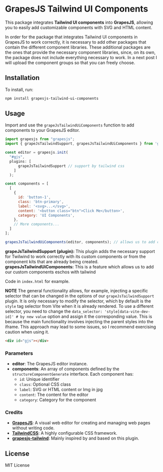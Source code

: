 # GrapesJS Tailwind UI Components

This package integrates **Tailwind UI components** into **GrapesJS**, allowing you to easily add customizable components with SVG and HTML content.

In order for the package that integrates Tailwind UI components in GrapesJS to work correctly, it is necessary to add other packages that contain the different component libraries. These additional packages are the ones that provide the necessary component libraries, since, on its own, the package does not include everything necessary to work. In a next post I will upload the component groups so that you can freely choose.

## Installation

To install, run:

```bash
npm install grapesjs-tailwind-ui-components
```

## Usage

Import and use the `grapeJsTailwindUiComponents` function to add components to your GrapesJS editor.

```javascript
import grapesjs from "grapesjs";
import { grapeJsTailwindSupport, grapesJsTailwindUiComponents } from 'grapesjs-tailwind-ui-components';

const editor = grapesjs.init(
  "#gjs",
  plugins: [
      grapeJsTailwindSupport // support by tailwind css
    ]
  );

const components = [
  [
    {
      id: 'button-1',
      class: 'btn-primary',
      label: '<svg>...</svg>',
      content: '<button class="btn">Click Me</button>',
      category: 'UI Components',
    },
    // More components...
  ]
];

grapesJsTailwindUiComponents(editor, components); // allows us to add components with a certain structure that use tailwind
```
**grapeJsTailwindSupport (plugin):**
This plugin adds the necessary support for Twilwind to work correctly with its custom components or from the component kits that are already being created.
**grapesJsTailwindUiComponents:**
This is a feature which allows us to add our custom components eschos with tailwind

Code in `index.html` for example.

**NOTE**
The general functionality allows, for example, injecting a specific selector that can be changed in the options of our `grapeJsTailwindSupport` plugin. It is only necessary to modify the selector, which by default is the `style` tag selector from Vite when it is already rendered. To use a different selector, you need to change the `data_selector: 'style[data-vite-dev-id]' # by new value` option and assign it the corresponding value. This is because the main functionality involves injecting the parent styles into the iframe. This approach may lead to some issues, so I recommend exercising caution when using it.

```html
<div id="gjs"></div>
```


### Parameters

- **editor**: The GrapesJS editor instance.
- **components**: An array of components defined by the `structureComponentGenerate` interface. Each component has:
  - `id`: Unique identifier
  - `class`: Optional CSS class
  - `label`: SVG or HTML content or Img in jpg
  - `content`: The content for the editor
  - `category`: Category for the component

### Credits
- **[GrapesJS](https://grapesjs.com/)**: A visual web editor for creating and managing web pages without writing code.
- **[TailwindCSS](https://tailwindcss.com/)**: A highly configurable CSS framework.
- **[grapesjs-tailwind](https://github.com/Ju99ernaut/grapesjs-tailwind)**: Mainly inspired by and based on this plugin.


## License

MIT License
